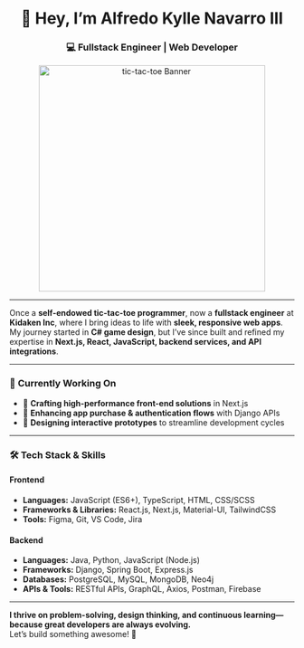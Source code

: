 <h1 align="center">👋 Hey, I’m Alfredo Kylle Navarro III</h1>

<h3 align="center">💻 Fullstack Engineer | Web Developer</h3>

<p align="center">
  <img src="https://media0.giphy.com/media/gR92EF4p9XyEHyD2n5/giphy.gif?cid=6c09b952cfcyh79qzkahofl1qdq3213mwdc37iwa2pk2wir5&ep=v1_gifs_search&rid=giphy.gif&ct=g" alt="tic-tac-toe Banner" width="400"/>
</p>

---

Once a **self-endowed tic-tac-toe programmer**, now a **fullstack engineer** at **Kidaken Inc**, where I bring ideas to life with **sleek, responsive web apps**. My journey started in **C# game design**, but I’ve since built and refined my expertise in **Next.js, React, JavaScript, backend services, and API integrations**.

---

### 🚀 **Currently Working On**
- 🔹 **Crafting high-performance front-end solutions** in Next.js  
- 🔹 **Enhancing app purchase & authentication flows** with Django APIs  
- 🔹 **Designing interactive prototypes** to streamline development cycles  

---

### 🛠 **Tech Stack & Skills**
#### **Frontend**  
- **Languages:** JavaScript (ES6+), TypeScript, HTML, CSS/SCSS  
- **Frameworks & Libraries:** React.js, Next.js, Material-UI, TailwindCSS  
- **Tools:** Figma, Git, VS Code, Jira  

#### **Backend**  
- **Languages:** Java, Python, JavaScript (Node.js)  
- **Frameworks:** Django, Spring Boot, Express.js  
- **Databases:** PostgreSQL, MySQL, MongoDB, Neo4j  
- **APIs & Tools:** RESTful APIs, GraphQL, Axios, Postman, Firebase  

---

**I thrive on problem-solving, design thinking, and continuous learning—because great developers are always evolving.**  
Let’s build something awesome! 🚀  
